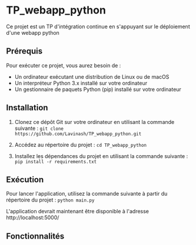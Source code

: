 # TP_webapp_python

Ce projet est un TP d'intégration continue en s'appuyant sur le déploiement d'une webapp python


## Prérequis

Pour exécuter ce projet, vous aurez besoin de :

- Un ordinateur exécutant une distribution de Linux ou de macOS
- Un interpréteur Python 3.x installé sur votre ordinateur
- Un gestionnaire de paquets Python (pip) installé sur votre ordinateur


## Installation

1. Clonez ce dépôt Git sur votre ordinateur en utilisant la commande suivante :
```git clone https://github.com/Lavinash/TP_webapp_python.git```

2. Accédez au répertoire du projet :
``cd TP_webapp_python``

3. Installez les dépendances du projet en utilisant la commande suivante :
```pip install -r requirements.txt```


## Exécution

Pour lancer l'application, utilisez la commande suivante à partir du répertoire du projet :
```python main.py```

L'application devrait maintenant être disponible à l'adresse http://localhost:5000/

## Fonctionnalités




